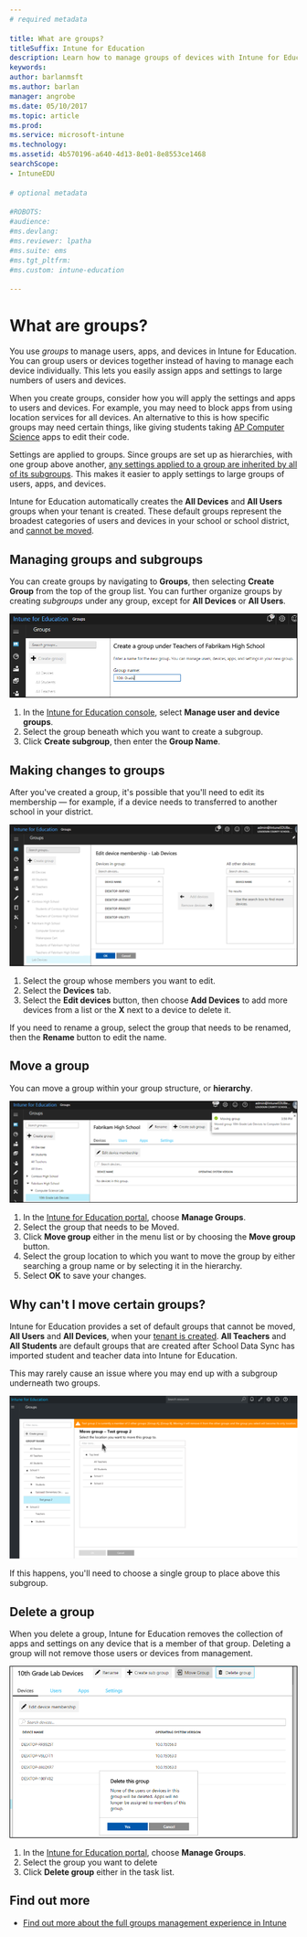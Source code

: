 ```yaml
---
# required metadata

title: What are groups?
titleSuffix: Intune for Education
description: Learn how to manage groups of devices with Intune for Education.
keywords:
author: barlanmsft
ms.author: barlan
manager: angrobe
ms.date: 05/10/2017
ms.topic: article
ms.prod:
ms.service: microsoft-intune
ms.technology:
ms.assetid: 4b570196-a640-4d13-8e01-8e8553ce1468
searchScope:
- IntuneEDU

# optional metadata

#ROBOTS:
#audience:
#ms.devlang:
#ms.reviewer: lpatha
#ms.suite: ems
#ms.tgt_pltfrm:
#ms.custom: intune-education

---
```


# What are groups?

You use _groups_ to manage users, apps, and devices in Intune for Education. You can group users or devices together instead of having to manage each device individually. This lets you easily assign apps and settings to large numbers of users and devices.

When you create groups, consider how you will apply the settings and apps to users and devices. For example, you may need to block apps from using location services for all devices. An alternative to this is how specific groups may need certain things, like giving students taking [AP Computer Science](https://www.tealsk12.org) apps to edit their code.

Settings are applied to groups. Since groups are set up as hierarchies, with one group above another, [any settings applied to a group are inherited by all of its subgroups](settings-inheritance.md). This makes it easier to apply settings to large groups of users, apps, and devices.

Intune for Education automatically creates the __All Devices__ and __All Users__ groups when your tenant is created. These default groups represent the broadest categories of users and devices in your school or school district, and [cannot be moved](what-are-groups.md#why-cant-i-move-certain-groups).


## Managing groups and subgroups

You can create groups by navigating to **Groups**, then selecting **Create Group** from the top of the group list. You can further organize groups by creating *subgroups* under any group, except for __All Devices__ or __All Users__.

  ![The create subgroup page, with the two locations for subgroup creation — at the top of the group name and the sidebar — encircled in red](./media/groups-007-create-subgroup.png)

1. In the [Intune for Education console](https://intuneeducation.portal.azure.com), select **Manage user and device groups**.
2. Select the group beneath which you want to create a subgroup.
3. Click **Create subgroup**, then enter the **Group Name**.

## Making changes to groups

After you've created a group, it's possible that you'll need to edit its membership — for example, if a device needs to transferred to another school in your district.

  ![Editing devices in a group](./media/groups-008-edit-group-membership.png)

1. Select the group whose members you want to edit.
2. Select the **Devices** tab.
3. Select the **Edit devices** button, then choose **Add Devices** to add more devices from a list or the **X** next to a device to delete it.

If you need to rename a group, select the group that needs to be renamed, then the **Rename** button to edit the name.

## Move a group

You can move a group within your group structure, or **hierarchy**.

  ![Move group buttons encircled in red](./media/groups-010-move-groups.png)

1.	In the [Intune for Education portal](https://intuneeducation.portal.azure.com), choose **Manage Groups**.
2. Select the group that needs to be Moved.
3.	Click **Move group** either in the menu list or by choosing the **Move group** button.
4.	Select the group location to which you want to move the group by either searching a group name or by selecting it in the hierarchy.
5.	Select **OK** to save your changes.

## Why can't I move certain groups?

Intune for Education provides a set of default groups that cannot be moved, **All Users** and **All Devices**, when your [tenant is created](what-are-tenants.md). **All Teachers** and **All Students** are default groups that are created after School Data Sync has imported student and teacher data into Intune for Education.

This may rarely cause an issue where you may end up with a subgroup underneath two groups.

  ![Subgroup under multiple groups error message appears](./media/groups-012-subgroup-is-under-two-groups-warning.png)

If this happens, you'll need to choose a single group to place above this subgroup.

## Delete a group

When you delete a group, Intune for Education removes the collection of apps and settings on any device that is a member of that group. Deleting a group will not remove those users or devices from management.

  ![Delete groups buttons encircled in red](./media/groups-011-delete-groups.png)

1.	In the [Intune for Education portal](https://intuneeducation.portal.azure.com), choose **Manage Groups**.
2. Select the group you want to delete
3.	Click **Delete group** either in the task list.

## Find out more

- [Find out more about the full groups management experience in Intune](https://docs.microsoft.com/intune/deploy-use/use-groups-to-manage-users-and-devices-with-microsoft-intune)
